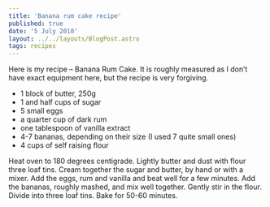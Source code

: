 ```yaml
---
title: 'Banana rum cake recipe'
published: true
date: '5 July 2010'
layout: ../../layouts/BlogPost.astro
tags: recipes
---
```


Here is my recipe – Banana Rum Cake. It is roughly measured as I don’t have exact equipment here, but the recipe is very forgiving.


* 1 block of butter, 250g
* 1 and half cups of sugar
* 5 small eggs
* a quarter cup of dark rum
* one tablespoon of vanilla extract
* 4-7 bananas, depending on their size (I used 7 quite small ones)
* 4 cups of self raising flour


Heat oven to 180 degrees centigrade. Lightly butter and dust with flour three loaf tins. Cream together the sugar and butter, by hand or with a mixer. Add the eggs, rum and vanilla and beat well for a few minutes. Add the bananas, roughly mashed, and mix well together. Gently stir in the flour. Divide into three loaf tins. Bake for 50-60 minutes.